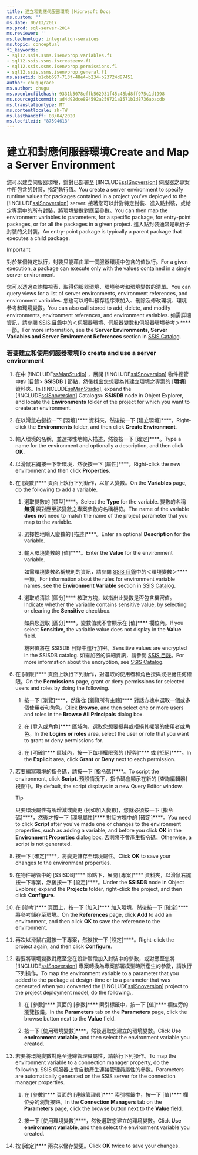 ```yaml
---
title: 建立和對應伺服器環境 |Microsoft Docs
ms.custom: ''
ms.date: 06/13/2017
ms.prod: sql-server-2014
ms.reviewer: ''
ms.technology: integration-services
ms.topic: conceptual
f1_keywords:
- sql12.ssis.ssms.isenvprop.variables.f1
- sql12.ssis.ssms.iscreateenv.f1
- sql12.ssis.ssms.isenvprop.permissions.f1
- sql12.ssis.ssms.isenvprop.general.f1
ms.assetid: b1cbb697-713f-48e4-b234-b23724d87451
author: chugugrace
ms.author: chugu
ms.openlocfilehash: 9331b5078effb562931f45c48bd8ff975c1d1998
ms.sourcegitcommit: ad4d92dce894592a259721a1571b1d8736abacdb
ms.translationtype: MT
ms.contentlocale: zh-TW
ms.lasthandoff: 08/04/2020
ms.locfileid: "87594613"
---
```

# <a name="create-and-map-a-server-environment"></a><span data-ttu-id="5eaae-102">建立和對應伺服器環境</span><span class="sxs-lookup"><span data-stu-id="5eaae-102">Create and Map a Server Environment</span></span>
  <span data-ttu-id="5eaae-103">您可以建立伺服器環境，針對已部署至 [!INCLUDE[ssISnoversion](../includes/ssisnoversion-md.md)] 伺服器之專案中所包含的封裝，指定執行值。</span><span class="sxs-lookup"><span data-stu-id="5eaae-103">You create a server environment to specify runtime values for packages contained in a project you've deployed to the [!INCLUDE[ssISnoversion](../includes/ssisnoversion-md.md)] server.</span></span> <span data-ttu-id="5eaae-104">接著您可以針對特定封裝、進入點封裝，或給定專案中的所有封裝，將環境變數對應至參數。</span><span class="sxs-lookup"><span data-stu-id="5eaae-104">You can then map the environment variables to parameters, for a specific package, for entry-point packages, or for all the packages in a given project.</span></span> <span data-ttu-id="5eaae-105">進入點封裝通常是執行子封裝的父封裝。</span><span class="sxs-lookup"><span data-stu-id="5eaae-105">An entry-point package is typically a parent package that executes a child package.</span></span>  
  
> [!IMPORTANT]  
>  <span data-ttu-id="5eaae-106">對於某個特定執行，封裝只能藉由單一伺服器環境中包含的值執行。</span><span class="sxs-lookup"><span data-stu-id="5eaae-106">For a given execution, a package can execute only with the values contained in a single server environment.</span></span>  
  
 <span data-ttu-id="5eaae-107">您可以透過查詢檢視表，取得伺服器環境、環境參考和環境變數的清單。</span><span class="sxs-lookup"><span data-stu-id="5eaae-107">You can query views for a list of server environments, environment references, and environment variables.</span></span> <span data-ttu-id="5eaae-108">您也可以呼叫預存程序來加入、刪除及修改環境、環境參考和環境變數。</span><span class="sxs-lookup"><span data-stu-id="5eaae-108">You can also call stored to add, delete, and modify environments, environment references, and environment variables.</span></span> <span data-ttu-id="5eaae-109">如需詳細資訊，請參閱 [SSIS 目錄](catalog/ssis-catalog.md)中的＜伺服器環境、伺服器變數和伺服器環境參考＞\*\*\*\* 一節。</span><span class="sxs-lookup"><span data-stu-id="5eaae-109">For more information, see the **Server Environments, Server Variables and Server Environment References** section in [SSIS Catalog](catalog/ssis-catalog.md).</span></span>  
  
### <a name="to-create-and-use-a-server-environment"></a><span data-ttu-id="5eaae-110">若要建立和使用伺服器環境</span><span class="sxs-lookup"><span data-stu-id="5eaae-110">To create and use a server environment</span></span>  
  
1.  <span data-ttu-id="5eaae-111">在中 [!INCLUDE[ssManStudio](../includes/ssmanstudio-md.md)] ，展開 [!INCLUDE[ssISnoversion](../includes/ssisnoversion-md.md)] 物件總管中的 [目錄> **SSISDB** ] 節點，然後找出您想要為其建立環境之專案的 [**環境**] 資料夾。</span><span class="sxs-lookup"><span data-stu-id="5eaae-111">In [!INCLUDE[ssManStudio](../includes/ssmanstudio-md.md)], expand the [!INCLUDE[ssISnoversion](../includes/ssisnoversion-md.md)] Catalogs> **SSISDB** node in Object Explorer, and locate the **Environments** folder of the project for which you want to create an environment.</span></span>  
  
2.  <span data-ttu-id="5eaae-112">在以滑鼠右鍵按一下 [環境]\*\*\*\* 資料夾，然後按一下 [建立環境]\*\*\*\*。</span><span class="sxs-lookup"><span data-stu-id="5eaae-112">Right-click the **Environments** folder, and then click **Create Environment**.</span></span>  
  
3.  <span data-ttu-id="5eaae-113">輸入環境的名稱，並選擇性地輸入描述，然後按一下 [確定]\*\*\*\*。</span><span class="sxs-lookup"><span data-stu-id="5eaae-113">Type a name for the environment and optionally a description, and then click **OK**.</span></span>  
  
4.  <span data-ttu-id="5eaae-114">以滑鼠右鍵按一下新環境，然後按一下 [屬性]\*\*\*\*。</span><span class="sxs-lookup"><span data-stu-id="5eaae-114">Right-click the new environment and then click **Properties**.</span></span>  
  
5.  <span data-ttu-id="5eaae-115">在 [變數]\*\*\*\* 頁面上執行下列動作，以加入變數。</span><span class="sxs-lookup"><span data-stu-id="5eaae-115">On the **Variables** page, do the following to add a variable.</span></span>  
  
    1.  <span data-ttu-id="5eaae-116">選取變數的 [類型]\*\*\*\*。</span><span class="sxs-lookup"><span data-stu-id="5eaae-116">Select the **Type** for the variable.</span></span> <span data-ttu-id="5eaae-117">變數的名稱 **無須** 與對應至該變數之專案參數的名稱相符。</span><span class="sxs-lookup"><span data-stu-id="5eaae-117">The name of the variable **does not** need to match the name of the project parameter that you map to the variable.</span></span>  
  
    2.  <span data-ttu-id="5eaae-118">選擇性地輸入變數的 [描述]\*\*\*\*。</span><span class="sxs-lookup"><span data-stu-id="5eaae-118">Enter an optional **Description** for the variable.</span></span>  
  
    3.  <span data-ttu-id="5eaae-119">輸入環境變數的 [值]\*\*\*\*。</span><span class="sxs-lookup"><span data-stu-id="5eaae-119">Enter the **Value** for the environment variable.</span></span>  
  
         <span data-ttu-id="5eaae-120">如需環境變數名稱規則的資訊，請參閱 [SSIS 目錄](catalog/ssis-catalog.md)中的＜環境變數＞\*\*\*\* 一節。</span><span class="sxs-lookup"><span data-stu-id="5eaae-120">For information about the rules for environment variable names, see the **Environment Variable** section in [SSIS Catalog](catalog/ssis-catalog.md).</span></span>  
  
    4.  <span data-ttu-id="5eaae-121">選取或清除 [區分]\*\*\*\* 核取方塊，以指出此變數是否包含機密值。</span><span class="sxs-lookup"><span data-stu-id="5eaae-121">Indicate whether the variable contains sensitive value, by selecting or clearing the **Sensitive** checkbox.</span></span>  
  
         <span data-ttu-id="5eaae-122">如果您選取 [區分]\*\*\*\*，變數值就不會顯示在 [值]\*\*\*\* 欄位內。</span><span class="sxs-lookup"><span data-stu-id="5eaae-122">If you select **Sensitive**, the variable value does not display in the **Value** field.</span></span>  
  
         <span data-ttu-id="5eaae-123">機密值將在 SSISDB 目錄中進行加密。</span><span class="sxs-lookup"><span data-stu-id="5eaae-123">Sensitive values are encrypted in the SSISDB catalog.</span></span> <span data-ttu-id="5eaae-124">如需加密的詳細資訊，請參閱 [SSIS 目錄](catalog/ssis-catalog.md)。</span><span class="sxs-lookup"><span data-stu-id="5eaae-124">For more information about the encryption, see [SSIS Catalog](catalog/ssis-catalog.md).</span></span>  
  
6.  <span data-ttu-id="5eaae-125">在 [權限]\*\*\*\* 頁面上執行下列動作，對選取的使用者和角色授與或拒絕任何權限。</span><span class="sxs-lookup"><span data-stu-id="5eaae-125">On the **Permissions** page, grant or deny permissions for selected users and roles by doing the following.</span></span>  
  
    1.  <span data-ttu-id="5eaae-126">按一下 [瀏覽]\*\*\*\*，然後從 [瀏覽所有主體]\*\*\*\* 對話方塊中選取一個或多個使用者和角色。</span><span class="sxs-lookup"><span data-stu-id="5eaae-126">Click **Browse**, and then select one or more users and roles in the **Browse All Principals** dialog box.</span></span>  
  
    2.  <span data-ttu-id="5eaae-127">在 [登入或角色]\*\*\*\* 區域內，選取您想要授與或拒絕其權限的使用者或角色。</span><span class="sxs-lookup"><span data-stu-id="5eaae-127">In the **Logins or roles** area, select the user or role that you want to grant or deny permissions for.</span></span>  
  
    3.  <span data-ttu-id="5eaae-128">在 [明確]\*\*\*\* 區域內，按一下每項權限旁的 [授與]\*\*\*\* 或 [拒絕]\*\*\*\*。</span><span class="sxs-lookup"><span data-stu-id="5eaae-128">In the **Explicit** area, click **Grant** or **Deny** next to each permission.</span></span>  
  
7.  <span data-ttu-id="5eaae-129">若要編寫環境的指令碼，請按一下 [指令碼]\*\*\*\*。</span><span class="sxs-lookup"><span data-stu-id="5eaae-129">To script the environment, click **Script**.</span></span> <span data-ttu-id="5eaae-130">預設情況下，指令碼會顯示在新的 [查詢編輯器] 視窗中。</span><span class="sxs-lookup"><span data-stu-id="5eaae-130">By default, the script displays in a new Query Editor window.</span></span>  
  
    > [!TIP]  
    >  <span data-ttu-id="5eaae-131">只要環境屬性有所增減或變更 (例如加入變數)，您就必須按一下 [指令碼]\*\*\*\*，然後才按一下 [環境屬性]\*\*\*\* 對話方塊中的 [確定]\*\*\*\*。</span><span class="sxs-lookup"><span data-stu-id="5eaae-131">You need to click **Script** after you've made one or changes to the environment properties, such as adding a variable, and before you click **OK** in the **Environment Properties** dialog box.</span></span> <span data-ttu-id="5eaae-132">否則將不會產生指令碼。</span><span class="sxs-lookup"><span data-stu-id="5eaae-132">Otherwise, a script is not generated.</span></span>  
  
8.  <span data-ttu-id="5eaae-133">按一下 [確定]\*\*\*\*，將變更儲存至環境屬性。</span><span class="sxs-lookup"><span data-stu-id="5eaae-133">Click **OK** to save your changes to the environment properties.</span></span>  
  
9. <span data-ttu-id="5eaae-134">在物件總管中的 [SSISDB]\*\*\*\* 節點下，展開 [專案]\*\*\*\* 資料夾，以滑鼠右鍵按一下專案，然後按一下 [設定]\*\*\*\*。</span><span class="sxs-lookup"><span data-stu-id="5eaae-134">Under the **SSISDB** node in Object Explorer, expand the **Projects** folder, right-click the project, and then click **Configure**.</span></span>  
  
10. <span data-ttu-id="5eaae-135">在 [參考]\*\*\*\* 頁面上，按一下 [加入]\*\*\*\* 加入環境，然後按一下 [確定]\*\*\*\* 將參考儲存至環境。</span><span class="sxs-lookup"><span data-stu-id="5eaae-135">On the **References** page, click **Add** to add an environment, and then click **OK** to save the reference to the environment.</span></span>  
  
11. <span data-ttu-id="5eaae-136">再次以滑鼠右鍵按一下專案，然後按一下 [設定]\*\*\*\*。</span><span class="sxs-lookup"><span data-stu-id="5eaae-136">Right-click the project again, and then click **Configure**.</span></span>  
  
12. <span data-ttu-id="5eaae-137">若要將環境變數對應至您在設計階段加入封裝中的參數，或對應至您將 [!INCLUDE[ssISnoversion](../includes/ssisnoversion-md.md)] 專案轉換為專案部署模型時所產生的參數，請執行下列操作。</span><span class="sxs-lookup"><span data-stu-id="5eaae-137">To map the environment variable to a parameter that you added to the package at design-time or to a parameter that was generated when you converted the [!INCLUDE[ssISnoversion](../includes/ssisnoversion-md.md)] project to the project deployment model, do the following.,</span></span>  
  
    1.  <span data-ttu-id="5eaae-138">在 [參數]\*\*\*\* 頁面的 [參數]\*\*\*\* 索引標籤中，按一下 [值]\*\*\*\* 欄位旁的瀏覽按鈕。</span><span class="sxs-lookup"><span data-stu-id="5eaae-138">In the **Parameters** tab on the **Parameters** page, click the browse button next to the **Value** field.</span></span>  
  
    2.  <span data-ttu-id="5eaae-139">按一下 [使用環境變數]\*\*\*\*，然後選取您建立的環境變數。</span><span class="sxs-lookup"><span data-stu-id="5eaae-139">Click **Use environment variable**, and then select the environment variable you created.</span></span>  
  
13. <span data-ttu-id="5eaae-140">若要將環境變數對應至連線管理員屬性，請執行下列操作。</span><span class="sxs-lookup"><span data-stu-id="5eaae-140">To map the environment variable to a connection manager property, do the following.</span></span> <span data-ttu-id="5eaae-141">SSIS 伺服器上會自動產生連接管理員屬性的參數。</span><span class="sxs-lookup"><span data-stu-id="5eaae-141">Parameters are automatically generated on the SSIS server for the connection manager properties.</span></span>  
  
    1.  <span data-ttu-id="5eaae-142">在 [參數]\*\*\*\* 頁面的 [連線管理員]\*\*\*\* 索引標籤中，按一下 [值]\*\*\*\* 欄位旁的瀏覽按鈕。</span><span class="sxs-lookup"><span data-stu-id="5eaae-142">In the **Connection Managers** tab on the **Parameters** page, click the browse button next to the **Value** field.</span></span>  
  
    2.  <span data-ttu-id="5eaae-143">按一下 [使用環境變數]\*\*\*\*，然後選取您建立的環境變數。</span><span class="sxs-lookup"><span data-stu-id="5eaae-143">Click **Use environment variable**, and then select the environment variable you created.</span></span>  
  
14. <span data-ttu-id="5eaae-144">按 [確定]\*\*\*\* 兩次以儲存變更。</span><span class="sxs-lookup"><span data-stu-id="5eaae-144">Click **OK** twice to save your changes.</span></span>  
  
  
